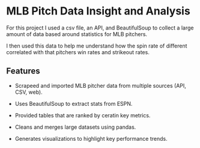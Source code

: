# MLB Pitch Data Insight and Analysis

For this project I used a csv file, an API, and BeautifulSoup to collect a large amount of data based around statistics for MLB pitchers.

I then used this data to help me understand how the spin rate of different correlated with that pitchers win rates and strikeout rates.

## Features

- Scrapeed and imported MLB pitcher data from multiple sources (API, CSV, web).
  
- Uses BeautifulSoup to extract stats from ESPN.
  
- Provided tables that are ranked by ceratin key metrics.
  
- Cleans and merges large datasets using pandas.
  
- Generates visualizations to highlight key performance trends.
